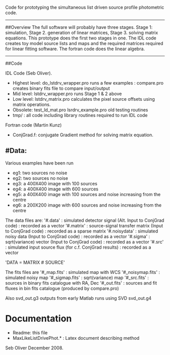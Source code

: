 Code for prototyping the simultaneous list driven source profile photometric code.

---------------------------------------

##Overview
The full software will probably have three stages.  Stage 1: simulation, Stage 2. generation of linear matrices, Stage 3. solving matrix equations.  This prototype does the first two stages in one. 
The IDL code creates toy model source lists and maps and the required matrices required for linear fitting software. The fortran code does the linear algebra.

---------------------------------------

##Code

IDL Code (Seb Oliver).
* Highest level: do_lstdrv_wrapper.pro runs a few examples
	     : compare.pro creates binary fits file to compare input/output
* Mid level: lstdrv_wrapper.pro runs Stage 1 & 2 above
* Low level: lstdrv_matrix.pro calculates the pixel source offsets using matrix operations.
* Obsolete: test_ld_mat.pro lsrdrv_example.pro old testing routines
* tmp/ : all code including library routines required to run IDL code

Fortran code (Martin Kunz)
* ConjGrad.f: conjugate Gradient method for solving matrix equation.


#Data:
--------------------------------------------------
Various examples have been run

* eg1: two sources no noise
* eg2: two sources no noise
* eg3: a 400X400 image with 100 sources
* eg4: a 400X400 image with 600 sources
* eg5: a 400X400 image with 100 sources and noise increasing from the centre
* eg6: a 200X200 image with 600 sources and noise increasing from the centre

The data files are:
'#.data'     : simulated detector signal       (Alt. Input to ConjGrad code)
	    : recorded as a vector
'#.matrix'    : source-signal transfer matrix   (Input to ConjGrad code)
	    : recorded as a sparse matrix
'#.noisydata' : simulated noisy data            (Input to ConjGrad code)
	    : recorded as a vector
'#.sigma'     : sqrt(variance) vector           (Input to ConjGrad code)
	    : recorded as a vector
'#.src'        : simulated input source flux     (for c.f. ConjGrad results)
	    : recorded as a vector

'DATA = MATRIX # SOURCE'

The fits files are
'#_map.fits'        : simulated map with WCS
'#_noisymap.fits'   : simulated noisy map
'#_sigmap.fits'     : sqrt(variance) map
'#_src.fits'        : sources in binary fits catalogue with RA, Dec
'#_out.fits'	  : sources and fit fluxes in bin fits catalogue (produced by compare.pro)


Also
svd_out.g3 outputs from early Matlab runs using SVD
svd_out.g4 


Documentation
==============

* Readme: this file
* MaxLikeListDrivePhot.* : Latex document describing method









Seb Oliver December 2008.
